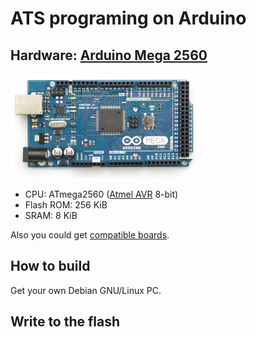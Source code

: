 ATS programing on Arduino
=========================

## Hardware: [Arduino Mega 2560](http://arduino.cc/en/Main/ArduinoBoardMega2560)

[![](img/ArduinoMega2560_R3.jpg)](http://arduino.cc/en/Main/ArduinoBoardMega2560)

* CPU: ATmega2560 ([Atmel AVR](http://www.atmel.com/products/microcontrollers/avr/) 8-bit)
* Flash ROM: 256 KiB
* SRAM: 8 KiB

Also you could get [compatible boards](http://www.sainsmart.com/sainsmart-mega2560-r3-development-board-compatible-with-arduino-mega2560-r3.html).

## How to build

Get your own Debian GNU/Linux PC.


## Write to the flash
